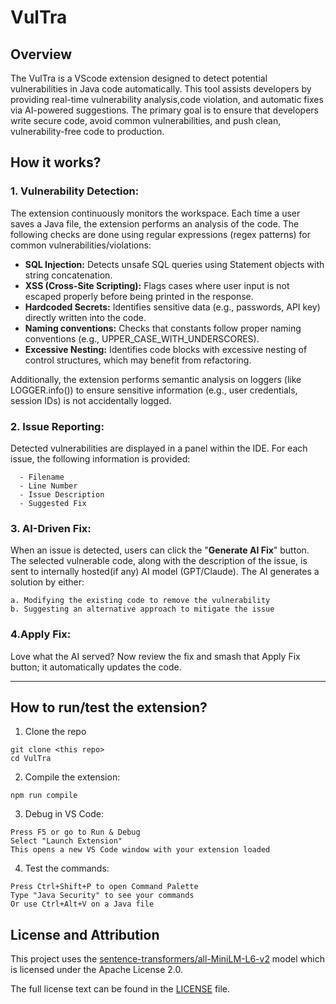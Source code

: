 ﻿# VulTra

## Overview
The VulTra is a VScode extension designed to detect potential vulnerabilities in Java code automatically. This tool assists developers by providing real-time vulnerability analysis,code violation, and automatic fixes via AI-powered suggestions. The primary goal is to ensure that developers write secure code, avoid common vulnerabilities, and push clean, vulnerability-free code to production.

## How it works?

### 1. Vulnerability Detection:
  The extension continuously monitors the workspace. Each time a user saves a Java file, the extension performs an analysis of the code. The following checks are done using regular expressions (regex patterns) for common vulnerabilities/violations:	
  - **SQL Injection:** Detects unsafe SQL queries using Statement objects with string concatenation.
  - **XSS (Cross-Site Scripting):** Flags cases where user input is not escaped properly before being printed in the response.
  - **Hardcoded Secrets:** Identifies sensitive data (e.g., passwords, API key) directly written into the code.
  - **Naming conventions:** Checks that constants follow proper naming conventions (e.g., UPPER_CASE_WITH_UNDERSCORES).
  - **Excessive Nesting:** Identifies code blocks with excessive nesting of control structures, which may benefit from refactoring.
  
  Additionally, the extension performs semantic analysis on loggers (like LOGGER.info()) to ensure sensitive information (e.g., user credentials, session IDs) is not accidentally logged. 

### 2. Issue Reporting:
  Detected vulnerabilities are displayed in a panel within the IDE. For each issue, the following information is provided:
  
      - Filename
      - Line Number
      - Issue Description
      - Suggested Fix
    
### 3. AI-Driven Fix:
  When an issue is detected, users can click the "**Generate AI Fix**" button. The selected vulnerable code, along with the description of the issue, is sent to internally hosted(if any) AI model (GPT/Claude). 
  The AI generates a solution by either:

    a. Modifying the existing code to remove the vulnerability
    b. Suggesting an alternative approach to mitigate the issue
    
### 4.Apply Fix:
  Love what the AI served? Now review the fix and smash that Apply Fix button; it automatically updates the code.

---

## How to run/test the extension?
1. Clone the repo
```
git clone <this repo>
cd VulTra
```

2. Compile the extension:
```
npm run compile
```

3. Debug in VS Code:
```
Press F5 or go to Run & Debug
Select "Launch Extension"
This opens a new VS Code window with your extension loaded
```

4. Test the commands:
```
Press Ctrl+Shift+P to open Command Palette
Type "Java Security" to see your commands
Or use Ctrl+Alt+V on a Java file
```

## License and Attribution

This project uses the [sentence-transformers/all-MiniLM-L6-v2](https://huggingface.co/sentence-transformers/all-MiniLM-L6-v2) model which is licensed under the Apache License 2.0.

The full license text can be found in the [LICENSE](licenses/model/LICENSE.txt) file.
